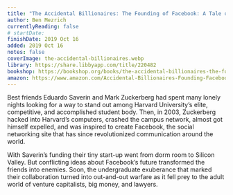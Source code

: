 ```yaml
---
title: "The Accidental Billionaires: The Founding of Facebook: A Tale of Sex, Money, Genius and Betrayal"
author: Ben Mezrich
currentlyReading: false
# startDate: 
finishDate: 2019 Oct 16
added: 2019 Oct 16
notes: false
coverImage: the-accidental-billionaires.webp
library: https://share.libbyapp.com/title/220482
bookshop: https://bookshop.org/books/the-accidental-billionaires-the-founding-of-facebook-a-tale-of-sex-money-genius-and-betrayal/9780307740984
amazon: https://www.amazon.com/Accidental-Billionaires-Founding-Facebook-Betrayal/dp/0307740986
---
```


Best friends Eduardo Saverin and Mark Zuckerberg had spent many lonely nights looking for a way to stand out among Harvard University’s elite, competitive, and accomplished  student body. Then, in 2003, Zuckerberg hacked into Harvard’s computers, crashed the campus network, almost got himself expelled, and was inspired to create Facebook, the social networking site that has since revolutionized communication around the world.

With Saverin’s funding their tiny start-up went from dorm room to Silicon Valley. But conflicting ideas about Facebook’s future transformed the friends into enemies. Soon, the undergraduate exuberance that marked their collaboration turned into out-and-out warfare as it fell prey to the adult world of venture capitalists, big money, and lawyers.
